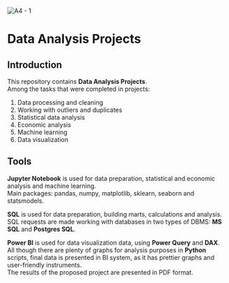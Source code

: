 ![A4 - 1](https://user-images.githubusercontent.com/119155885/207307183-a0063b3c-cec7-43be-bc48-2ad58d70439d.png)

# Data Analysis Projects

## Introduction

This repository contains **Data Analysis Projects**.  
Among the tasks that were completed in projects:
1. Data processing and cleaning
2. Working with outliers and duplicates
3. Statistical data analysis
4. Economic analysis
5. Machine learning
6. Data visualization

## Tools

**Jupyter Notebook** is used for data preparation, statistical and economic analysis and machine learning.  
Main packages: pandas, numpy, matplotlib, sklearn, seaborn and statsmodels.  

**SQL** is used for data preparation, building marts, calculations and analysis.  
SQL requests are made working with databases in two types of DBMS: **MS SQL** and **Postgres SQL**.

**Power BI** is used for data visualization data, using **Power Query** and **DAX**.  
All though there are plenty of graphs for analysis purposes in **Python** scripts, final data is presented in BI system, as it has prettier graphs and user-friendly instruments.  
The results of the proposed project are presented in PDF format.

